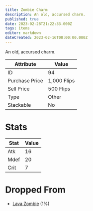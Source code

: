 ```yaml
---
title: Zombie Charm
description: An old, accursed charm.
published: true
date: 2023-02-28T21:22:33.000Z
tags: items
editor: markdown
dateCreated: 2023-02-16T00:00:00.000Z
---
```


An old, accursed charm.

|Attribute|Value|
|-|-|
|ID|94|
|Purchase Price|1,000 Flips|
|Sell Price|500 Flips|
|Type|Other|
|Stackable|No|

# Stats
|Stat|Value|
|-|-|
|Atk|16|
|Mdef|20|
|Crit|7|

# Dropped From
 * [Lava Zombie](/monsters/lava-zombie) (1%)
